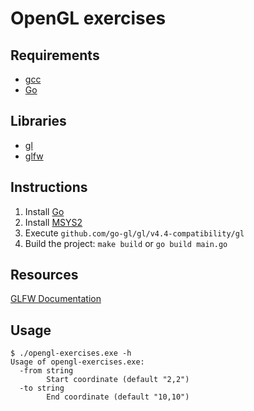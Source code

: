 # OpenGL exercises

## Requirements
* [gcc](https://www.msys2.org/)
* [Go](https://go.dev/)

## Libraries
* [gl](https://github.com/go-gl/gl)
* [glfw](https://github.com/go-gl/glfw)

## Instructions
1. Install  [Go](https://go.dev/)
2. Install [MSYS2](https://www.msys2.org/)
3. Execute `github.com/go-gl/gl/v4.4-compatibility/gl`
4. Build the project: `make build` or `go build main.go`

## Resources
[GLFW Documentation](https://www.glfw.org/documentation.html)

## Usage
```
$ ./opengl-exercises.exe -h
Usage of opengl-exercises.exe:
  -from string
        Start coordinate (default "2,2")
  -to string
        End coordinate (default "10,10")
```
